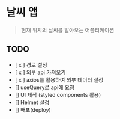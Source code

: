 # 날씨 앱
> 현재 위치의 날씨를 알아오는 어플리케이션

## TODO
- [ x ] 경로 설정
- [ x ] 외부 api 가져오기
- [ x ] axios를 활용하여 외부 데이터 설정
- [] useQuery로 api에 요청
- [] UI 제작 (styled components 활용)
- [] Helmet 설정
- [] 배포(deploy)